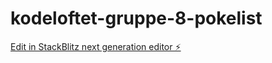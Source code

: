 # kodeloftet-gruppe-8-pokelist

[Edit in StackBlitz next generation editor ⚡️](https://stackblitz.com/~/github.com/LarsGJobloop/kodeloftet-gruppe-8-pokelist)